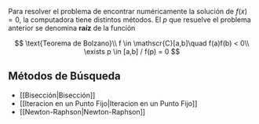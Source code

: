 Para resolver el problema de encontrar numéricamente la solución de $f(x) = 0$, la computadora tiene distintos métodos. El $p$ que resuelve el problema anterior se denomina **raíz** de la función

$$
\text{Teorema de Bolzano}\\
f \in \mathscr{C}[a,b]\quad f(a)f(b) < 0\\
\exists p \in [a,b] / f(p) = 0
$$

## Métodos de Búsqueda

- [[Bisección|Bisección]]
- [[Iteracion en un Punto Fijo|Iteracion en un Punto Fijo]]
- [[Newton-Raphson|Newton-Raphson]]
